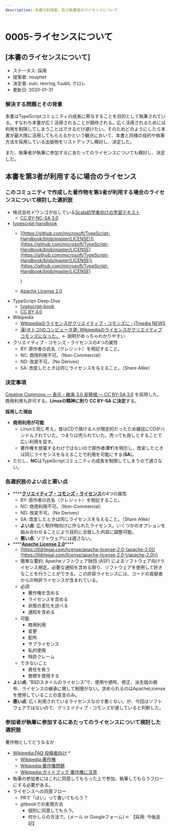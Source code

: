 ```yaml
---
description: 本書の利用者、及び執筆者のライセンスについて
---
```


# 0005-ライセンスについて

## \[本書のライセンスについて]

* ステータス: 採用
* 提案者: nouphet
* 決定者: suin, reoring, fuubit, クロレ
* 更新日: 2020-01-31

### 解決する問題とその背景

本書はTypeScriptコミュニティの成長に寄与することを目的として執筆されている。すなわち本書が広く活用されることが期待される。広く活用されるためには利用を制限してしまうことはできるだけ避けたい。そのためどのようにしたら本書が最大限に活用してもらえるかという観点において、本書と同様の目的や執筆方法を採用している出版物をリストアップし検討し、決定した。

また、執筆者が執筆に参加するにあたってのライセンスについても検討し、決定した。

## 本書を第3者が利用するに場合のライセンス

### このコミュニティで作成した著作物を第3者が利用する場合のライセンスについて検討した選択肢

* 株式会社ドワンゴが出している[Scala初学者向けの学習テキスト](https://scala-text.github.io/scala_text/#%E3%83%A9%E3%82%A4%E3%82%BB%E3%83%B3%E3%82%B9)
  * [CC BY-NC-SA 3.0](https://creativecommons.org/licenses/by-nc-sa/3.0/deed.ja)
* [typescript-handbook](https://www.typescriptlang.org/docs/handbook/basic-types.html)
  *   \[[https://github.com/microsoft/TypeScript-Handbook/blob/master/LICENSE\]\(https://github.com/microsoft/TypeScript-Handbook/blob/master/LICENSE](https://github.com/microsoft/TypeScript-Handbook/blob/master/LICENSE]\(https://github.com/microsoft/TypeScript-Handbook/blob/master/LICENSE)

      )
  * [Apache License 2.0](https://www.apache.org/licenses/LICENSE-2.0)
* TypeScript-Deep-Dive
  * [typescript-book](https://github.com/basarat/typescript-book/blob/master/LICENSE.md)
  * [CC BY 4.0](https://creativecommons.org/licenses/by/4.0/)
* Wikipedia
  * [Wikipediaのライセンスがクリエイティブ・コモンズに - ITmedia NEWS](https://www.itmedia.co.jp/news/articles/0905/22/news039.html)
  * [漢(オトコ)のコンピュータ道: Wikipediaのライセンスがクリエイティブコモンズになった。](http://nippondanji.blogspot.com/2009/05/wikipedia.html) ← 説明がめっちゃわかりやすい
* クリエイティブ・コモンズ・ライセンスの4つの属性
  * BY: 原作者の氏名（クレジット）を明記すること。
  * NC: 商用利用不可。（Non-Commercial）
  * ND: 改変不可。（No Derives）
  * SA: 改変したときは同じライセンスを与えること。（Share Alike）

### 決定事項

[Creative Commons — 表示 - 継承 3.0 非移植 — CC BY-SA 3.0](https://creativecommons.org/licenses/by-sa/3.0/deed.ja) を採用した。\
商用利用も許可する。**Linuxの精神に則り CC BY-SA に決定**する。

**採用した理由**

* **商用利用が可能**
  * Linuxと同じ考え。昔はCDで焼ける人が限定的だったため雑誌にCDがバンドルされていた。つまりは売られていた。売っても良しとすることで広い利用を促す。
  * 著作権を放棄するわけではないので原作者(**BY**)を明示し、改変したときは同じライセンスを与えることで利用を可能にする(**SA**)。
* ただし、**NC**はTypeScriptコミュニティの成長を制限してしまうので適さない。

### 各選択肢のよい点と悪い点

* \*\*\*\*[**クリエイティブ・コモンズ・ライセンス**](https://creativecommons.org/licenses/by-nc-sa/3.0/deed.ja)の4つの属性
  * BY: 原作者の氏名（クレジット）を明記すること。
  * NC: 商用利用不可。（Non-Commercial）
  * ND: 改変不可。（No Derives）
  * SA: 改変したときは同じライセンスを与えること。（Share Alike）
  * **よい点**: 広く制作物向けに作られたライセンス。いくつかのオプションを組み合わせることにより目的に合致した内容に調整可能。
  * **悪い点**: ソフトウェアには適さない。
* \*\*\*\*[**Apache License 2.0**](https://www.apache.org/licenses/LICENSE-2.0)\*\*\*\*
  * [https://tldrlegal.com/license/apache-license-2.0-(apache-2.0)](https://tldrlegal.com/license/apache-license-2.0-\(apache-2.0\))
  * 簡単な要約: Apacheソフトウェア財団 (ASF) によるソフトウェア向けライセンス規定。必要な通知を含める限り、ソフトウェアを使用して好きなことを行うことができる。この許容ライセンスには、コードの貢献者からの特許ライセンスが含まれている。
  * 必須
    * 著作権を含める
    * ライセンスを含める
    * 状態の変化を述べる
    * 通知を含める
  * 可能
    * 商用利用
    * 変更
    * 配布
    * サブライセンス
    * 私的使用
    * 特許クレーム
  * できないこと
    * 責任を負う
    * 商標を使用する
* **よい点**: ”BSDスタイルのライセンス”で、使用や頒布、修正、派生版の頒布、ライセンスの継承に関して制限がない。求められるのはApacheLicenseを使用していることの宣言のみ。
* **悪い点**: 広く利用されているライセンスなので悪くない。が、今回はソフトウェアではないので、クリエイティブ・コモンズが適していると判断した。

### 参加者が執筆に参加するにあたってのライセンスについて検討した選択肢

著作物としてどうなるか

* [Wikipedia:FAQ 投稿者向け](https://ja.wikipedia.org/wiki/Wikipedia:FAQ\_%E6%8A%95%E7%A8%BF%E8%80%85%E5%90%91%E3%81%91)
  *
    * [Wikipedia:著作権](https://ja.wikipedia.org/wiki/Wikipedia:%E8%91%97%E4%BD%9C%E6%A8%A9)
    * [Wikipedia:著作権問題](https://ja.wikipedia.org/wiki/Wikipedia:%E8%91%97%E4%BD%9C%E6%A8%A9%E5%95%8F%E9%A1%8C)
    * [Wikipedia:ガイドブック 著作権に注意](https://ja.wikipedia.org/wiki/Wikipedia:%E3%82%AC%E3%82%A4%E3%83%89%E3%83%96%E3%83%83%E3%82%AF\_%E8%91%97%E4%BD%9C%E6%A8%A9%E3%81%AB%E6%B3%A8%E6%84%8F)
* 執筆の参加者にはこれに同意してもらった上で参加、執筆してもらうフローにする必要がある。
* ライセンスへの同意フロー
  * PRで「はい」って書いてもらう？
  * gitbookでの実現方法
    * 個別に同意してもらう。
    * 何かしらの方法で。(メール or Googleフォーム) ← 【採用: 今後追記】
